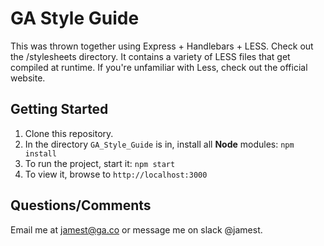# GA Style Guide

This was thrown together using Express + Handlebars + LESS.
Check out the /stylesheets directory. It contains a variety of LESS files that get compiled at runtime. If you're unfamiliar with Less, check out the official website.

## Getting Started

1. Clone this repository.
2. In the directory `GA_Style_Guide` is in, install all **Node** modules: `npm install`
3. To run the project, start it: `npm start`
4. To view it, browse to `http://localhost:3000`

## Questions/Comments

Email me at jamest@ga.co or message me on slack @jamest.
